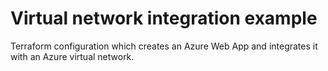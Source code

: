 # Virtual network integration example

Terraform configuration which creates an Azure Web App and integrates it with an Azure virtual network.
